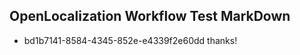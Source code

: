## OpenLocalization Workflow Test MarkDown
* bd1b7141-8584-4345-852e-e4339f2e60dd thanks!

<!--HONumber=Jul16_HO2-->


